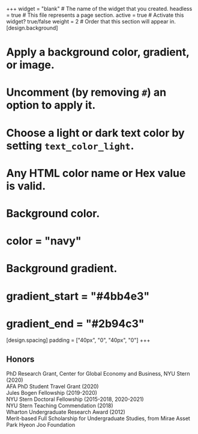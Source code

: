 +++
widget = "blank"  # The name of the widget that you created.
headless = true  # This file represents a page section.
active = true  # Activate this widget? true/false
weight = 2  # Order that this section will appear in.
[design.background]
  # Apply a background color, gradient, or image.
  #   Uncomment (by removing `#`) an option to apply it.
  #   Choose a light or dark text color by setting `text_color_light`.
  #   Any HTML color name or Hex value is valid.

  # Background color.
  # color = "navy"
  
  # Background gradient.
  # gradient_start = "#4bb4e3"
  # gradient_end = "#2b94c3"
  
[design.spacing]
  padding = ["40px", "0", "40px", "0"]
+++

## **Honors**
PhD Research Grant, Center for Global Economy and Business, NYU Stern (2020)  
AFA PhD Student Travel Grant (2020)  
Jules Bogen Fellowship (2019-2020)   
NYU Stern Doctoral Fellowship (2015-2018, 2020-2021)    
NYU Stern Teaching Commendation (2018)    
Wharton Undergraduate Research Award (2012)   
Merit-based Full Scholarship for Undergraduate Studies, from Mirae Asset Park Hyeon Joo Foundation  
